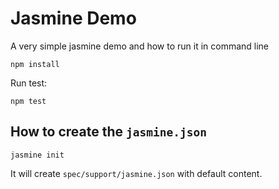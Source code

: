 Jasmine Demo
============

A very simple jasmine demo and how to run it in command line

```
npm install
```

Run test:

```
npm test
```

How to create the `jasmine.json`
--------------------------------

```
jasmine init
```

It will create `spec/support/jasmine.json` with default content.